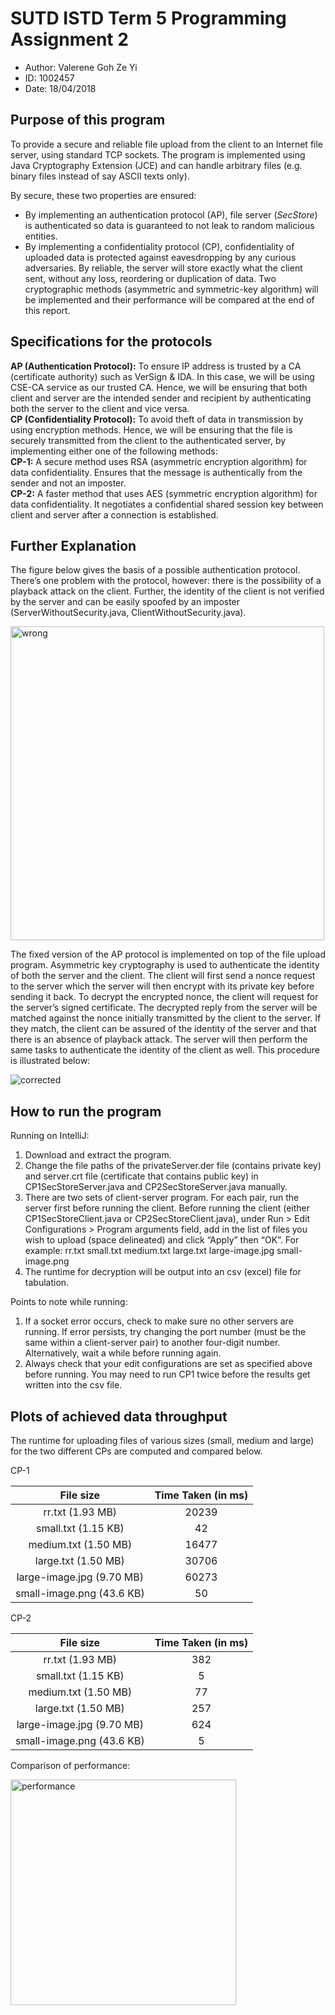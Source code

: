 # SUTD ISTD Term 5 Programming Assignment 2
- Author: Valerene Goh Ze Yi
- ID: 1002457   
- Date: 18/04/2018

## Purpose of this program
To provide a secure and reliable file upload from the client to an Internet file server, using standard TCP sockets. The program is implemented using Java Cryptography Extension (JCE) and can handle arbitrary files (e.g. binary files instead of say ASCII texts only).

By secure, these two properties are ensured:
-	By implementing an authentication protocol (AP), file server (*SecStore*) is authenticated so data is guaranteed to not leak to random malicious entities.
-	By implementing a confidentiality protocol (CP), confidentiality of uploaded data is protected against eavesdropping by any curious adversaries.
By reliable, the server will store exactly what the client sent, without any loss, reordering or duplication of data.
Two cryptographic methods (asymmetric and symmetric-key algorithm) will be implemented and their performance will be compared at the end of this report.

## Specifications for the protocols
**AP (Authentication Protocol):** To ensure IP address is trusted by a CA (certificate authority) such as VerSign & IDA. In this case, we will be using CSE-CA service as our trusted CA. 
Hence, we will be ensuring that both client and server are the intended sender and recipient by authenticating both the server to the client and vice versa.
</br>
**CP (Confidentiality Protocol):** To avoid theft of data in transmission by using encryption methods.
Hence, we will be ensuring that the file is securely transmitted from the client to the authenticated server, by implementing either one of the following methods:
</br>
**CP-1:** A secure method uses RSA (asymmetric encryption algorithm) for data confidentiality. Ensures that the message is authentically from the sender and not an imposter.
</br>
**CP-2:** A faster method that uses AES (symmetric encryption algorithm) for data confidentiality. It negotiates a confidential shared session key between client and server after a connection is established. 

## Further Explanation
The figure below gives the basis of a possible authentication protocol. There’s one problem with the protocol, however: there is the possibility of a playback attack on the client. Further, the identity of the client is not verified by the server and can be easily spoofed by an imposter (ServerWithoutSecurity.java, ClientWithoutSecurity.java).

<img width="502" alt="wrong" src="https://user-images.githubusercontent.com/23626462/38912968-ec851a32-430a-11e8-8e4f-0e032ef97484.png">

The fixed version of the AP protocol is implemented on top of the file upload program. Asymmetric key cryptography is used to authenticate the identity of both the server and the client. The client will first send a nonce request to the server which the server will then encrypt with its private key before sending it back. To decrypt the encrypted nonce, the client will request for the server’s signed certificate. The decrypted reply from the server will be matched against the nonce initially transmitted by the client to the server. If they match, the client can be assured of the identity of the server and that there is an absence of playback attack. The server will then perform the same tasks to authenticate the identity of the client as well. This procedure is illustrated below:

![corrected](https://user-images.githubusercontent.com/23626462/38945487-31f2fc7a-4369-11e8-992c-f00141c89a91.jpeg)

## How to run the program
Running on IntelliJ:
1.	Download and extract the program.
2.	Change the file paths of the privateServer.der file (contains private key) and server.crt file (certificate that contains public key) in CP1SecStoreServer.java and CP2SecStoreServer.java manually.
3.	There are two sets of client-server program. For each pair, run the server first before running the client. Before running the client (either CP1SecStoreClient.java or CP2SecStoreClient.java), under Run > Edit Configurations > Program arguments field, add in the list of files you wish to upload (space delineated) and click “Apply” then “OK”. For example:
rr.txt small.txt medium.txt large.txt large-image.jpg small-image.png
4.	The runtime for decryption will be output into an csv (excel) file for tabulation.

Points to note while running:
1.	If a socket error occurs, check to make sure no other servers are running. If error persists, try changing the port number (must be the same within a client-server pair) to another four-digit number. Alternatively, wait a while before running again.
2.	Always check that your edit configurations are set as specified above before running. You may need to run CP1 twice before the results get written into the csv file.

## Plots of achieved data throughput
The runtime for uploading files of various sizes (small, medium and large) for the two different CPs are computed and compared below.

CP-1

| File size                 | Time Taken (in ms) |
| :-----------------------: | :----------------: |
| rr.txt (1.93 MB)          | 20239              |
| small.txt (1.15 KB)       | 42                 |
| medium.txt (1.50 MB)      | 16477              |
| large.txt (1.50 MB)       | 30706              |
| large-image.jpg (9.70 MB) | 60273              |
| small-image.png (43.6 KB) | 50                 |

CP-2

| File size                 | Time Taken (in ms) |
| :-----------------------: | :----------------: |
| rr.txt (1.93 MB)          | 382                |
| small.txt (1.15 KB)       | 5                  |
| medium.txt (1.50 MB)      | 77                 |
| large.txt (1.50 MB)       | 257                |
| large-image.jpg (9.70 MB) | 624                |
| small-image.png (43.6 KB) | 5                  |

Comparison of performance:

<img width="361" alt="performance" src="https://user-images.githubusercontent.com/23626462/38912976-f25601a6-430a-11e8-806f-b2226f388797.png">

